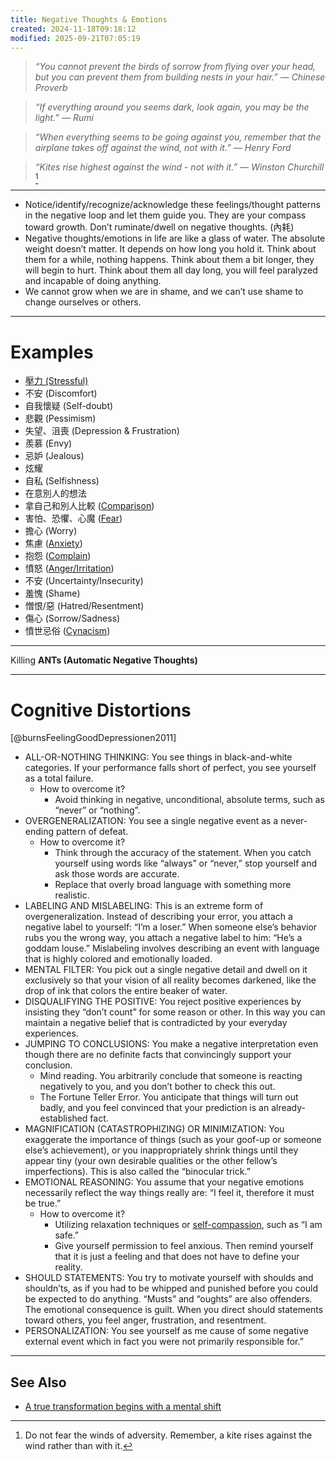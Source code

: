 ```yaml
---
title: Negative Thoughts & Emotions
created: 2024-11-18T09:18:12
modified: 2025-09-21T07:05:19
---
```


> _“You cannot prevent the birds of sorrow from flying over your head, but you can prevent them from building nests in your hair.” — Chinese Proverb_

> _“If everything around you seems dark, look again, you may be the light.” — Rumi_

> _“When everything seems to be going against you, remember that the airplane takes off against the wind, not with it.” — Henry Ford_

> _“Kites rise highest against the wind - not with it.” — Winston Churchill_ [^1]

---

* Notice/identify/recognize/acknowledge these feelings/thought patterns in the negative loop and let them guide you. They are your compass toward growth. Don’t ruminate/dwell on negative thoughts. (內耗)
* Negative thoughts/emotions in life are like a glass of water. The absolute weight doesn’t matter. It depends on how long you hold it. Think about them for a while, nothing happens. Think about them a bit longer, they will begin to hurt. Think about them all day long, you will feel paralyzed and incapable of doing anything.
* We cannot grow when we are in shame, and we can’t use shame to change ourselves or others.

---

# Examples

* [壓力 (Stressful)](stress-and-anxiety.md)
* 不安 (Discomfort)
* 自我懷疑 (Self-doubt)
* 悲觀 (Pessimism)
* 失望、沮喪 (Depression \& Frustration)
* 羨慕 (Envy)
* 忌妒 (Jealous)
* 炫耀
* 自私 (Selfishness)
* 在意別人的想法
* 拿自己和別人比較 ([Comparison](comparison-is-the-thief-of-joy.md))
* 害怕、恐懼、心魔 ([Fear](fear.md))
* 擔心 (Worry)
* 焦慮 ([Anxiety](stress-and-anxiety.md))
* 抱怨 ([Complain](never-ever-complain-about-anything.md))
* 憤怒 ([Anger/Irritation](anger.md))
* 不安 (Uncertainty/Insecurity)
* 羞愧 (Shame)
* 憎恨/惡 (Hatred/Resentment)
* 傷心 (Sorrow/Sadness)
* 憤世忌俗 ([Cynacism](cynacism.md))

---

Killing **ANTs (Automatic Negative Thoughts)**

---

# Cognitive Distortions

[@burnsFeelingGoodDepressionen2011]

* ALL-OR-NOTHING THINKING: You see things in black-and-white categories. If your performance falls short of perfect, you see yourself as a total failure.
	* How to overcome it?
		* Avoid thinking in negative, unconditional, absolute terms, such as “never” or “nothing”.
* OVERGENERALIZATION: You see a single negative event as a never-ending pattern of defeat.
	* How to overcome it?
		* Think through the accuracy of the statement. When you catch yourself using words like “always” or “never,” stop yourself and ask those words are accurate.
		* Replace that overly broad language with something more realistic.
* LABELING AND MISLABELING: This is an extreme form of overgeneralization. Instead of describing your error, you attach a negative label to yourself: “I’m a loser.” When someone else’s behavior rubs you the wrong way, you attach a negative label to him: “He’s a goddam louse.” Mislabeling involves describing an event with language that is highly colored and emotionally loaded.
* MENTAL FILTER: You pick out a single negative detail and dwell on it exclusively so that your vision of all reality becomes darkened, like the drop of ink that colors the entire beaker of water.
* DISQUALIFYING THE POSITIVE: You reject positive experiences by insisting they “don’t count” for some reason or other. In this way you can maintain a negative belief that is contradicted by your everyday experiences.
* JUMPING TO CONCLUSIONS: You make a negative interpretation even though there are no definite facts that convincingly support your conclusion.
	* Mind reading. You arbitrarily conclude that someone is reacting negatively to you, and you don’t bother to check this out.
	* The Fortune Teller Error. You anticipate that things will turn out badly, and you feel convinced that your prediction is an already-established fact.
* MAGNIFICATION (CATASTROPHIZING) OR MINIMIZATION: You exaggerate the importance of things (such as your goof-up or someone else’s achievement), or you inappropriately shrink things until they appear tiny (your own desirable qualities or the other fellow’s imperfections). This is also called the “binocular trick.”
* EMOTIONAL REASONING: You assume that your negative emotions necessarily reflect the way things really are: “I feel it, therefore it must be true.”
	* How to overcome it?
		* Utilizing relaxation techniques or [self-compassion](Self-compassion.md), such as “I am safe.”
		* Give yourself permission to feel anxious. Then remind yourself that it is just a feeling and that does not have to define your reality.
* SHOULD STATEMENTS: You try to motivate yourself with shoulds and shouldn’ts, as if you had to be whipped and punished before you could be expected to do anything. “Musts” and “oughts” are also offenders. The emotional consequence is guilt. When you direct should statements toward others, you feel anger, frustration, and resentment.
* PERSONALIZATION: You see yourself as me cause of some negative external event which in fact you were not primarily responsible for.”

---

## See Also

* [A true transformation begins with a mental shift](a-true-transformation-begins-with-a-mental-shift.md)

[^1]: Do not fear the winds of adversity. Remember, a kite rises against the wind rather than with it.
